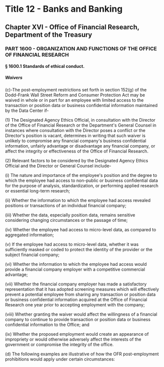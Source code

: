 
# Title 12 - Banks and Banking
## Chapter XVI - Office of Financial Research, Department of the Treasury
### PART 1600 - ORGANIZATION AND FUNCTIONS OF THE OFFICE OF FINANCIAL RESEARCH
#### § 1600.1 Standards of ethical conduct.
##### Waivers

(c)-The post-employment restrictions set forth in section 152(g) of the Dodd-Frank Wall Street Reform and Consumer Protection Act may be waived in whole or in part for an employee with limited access to the transaction or position data or business confidential information maintained by the Data Center if-

(1) The Designated Agency Ethics Official, in consultation with the Director of the Office of Financial Research or the Department's General Counsel in instances where consultation with the Director poses a conflict or the Director's position is vacant, determines in writing that such waiver is unlikely to compromise any financial company's business confidential information, unfairly advantage or disadvantage any financial company, or affect the integrity or effectiveness of the Office of Financial Research.

(2) Relevant factors to be considered by the Designated Agency Ethics Official and the Director or General Counsel include-

(i) The nature and importance of the employee's position and the degree to which the employee had access to non-public or business confidential data for the purpose of analysis, standardization, or performing applied research or essential long-term research;

(ii) Whether the information to which the employee had access revealed positions or transactions of an individual financial company;

(iii) Whether the data, especially position data, remains sensitive considering changing circumstances or the passage of time;

(iv) Whether the employee had access to micro-level data, as compared to aggregated information;

(v) If the employee had access to micro-level data, whether it was sufficiently masked or coded to protect the identity of the provider or the subject financial company;

(vi) Whether the information to which the employee had access would provide a financial company employer with a competitive commercial advantage;

(vii) Whether the financial company employer has made a satisfactory representation that it has adopted screening measures which will effectively prevent a potential employee from sharing any transaction or position data or business confidential information acquired at the Office of Financial Research one year prior to accepting employment with the company;

(viii) Whether granting the waiver would affect the willingness of a financial company to continue to provide transaction or position data or business confidential information to the Office; and

(ix) Whether the proposed employment would create an appearance of impropriety or would otherwise adversely affect the interests of the government or compromise the integrity of the office.

(d) The following examples are illustrative of how the OFR post-employment prohibitions would apply under certain circumstances:
